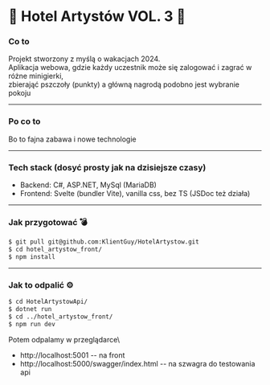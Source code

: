# :hotel: Hotel Artystów VOL. 3 :art:

### Co to

Projekt stworzony z myślą o wakacjach 2024.\
Aplikacja webowa, gdzie każdy uczestnik może się zalogować i zagrać w różne minigierki,\
zbierająć pszczoły (punkty) a główną nagrodą podobno jest wybranie pokoju

---

### Po co to

Bo to fajna zabawa i nowe technologie

---

### Tech stack (dosyć prosty jak na dzisiejsze czasy)
* Backend: C#, ASP.NET, MySql (MariaDB)
* Frontend: Svelte (bundler Vite), vanilla css, bez TS (JSDoc też działa)

---

### Jak przygotować :bomb:

```bash
$ git pull git@github.com:KlientGuy/HotelArtystow.git
$ cd hotel_artystow_front/
$ npm install
```

---

### Jak to odpalić :gear:

```bash
$ cd HotelArtystowApi/
$ dotnet run
$ cd ../hotel_artystow_front/
$ npm run dev
```

Potem odpalamy w przeglądarce\
* http://localhost:5001 -- na front
* http://localhost:5000/swagger/index.html -- na szwagra do testowania api
